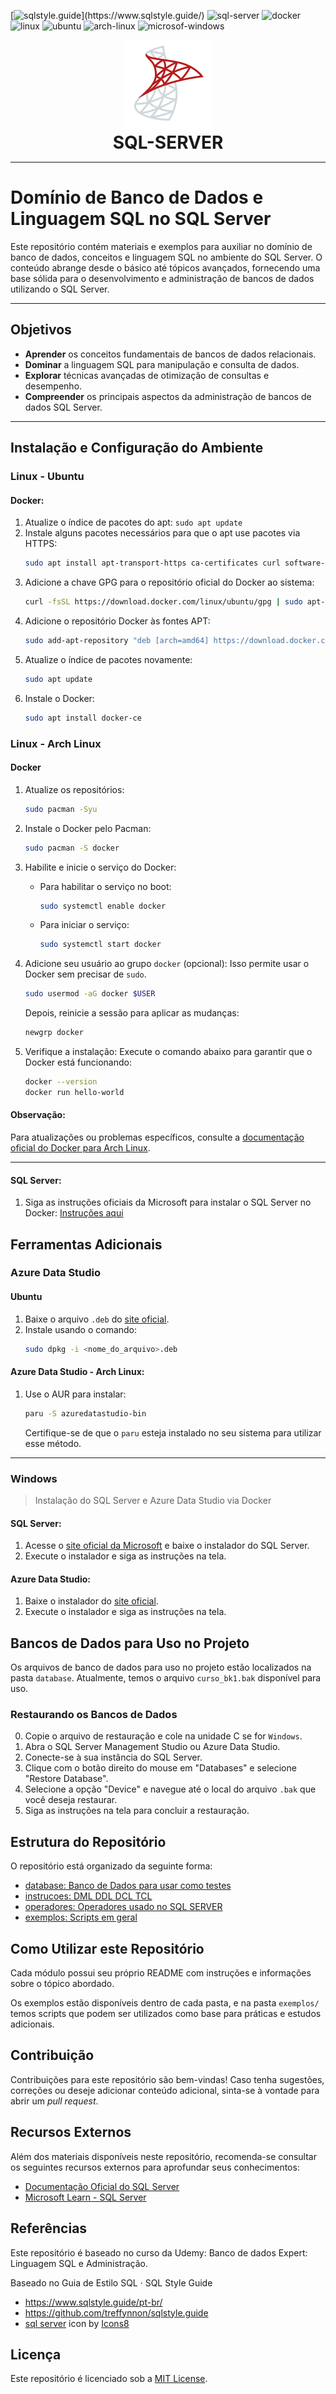 [![sqlstyle.guide](https://img.shields.io/badge/style-sqlstyle.guide-green.svg?)](https://www.sqlstyle.guide/)
![sql-server](https://img.shields.io/badge/sql-server-blue.svg?logo=sql-server)
![docker](https://img.shields.io/badge/docker-gray.svg?logo=docker)
![linux](https://img.shields.io/badge/linux-gray.svg?logo=linux)
![ubuntu](https://img.shields.io/badge/ubuntu-gray.svg?logo=ubuntu)
![arch-linux](https://img.shields.io/badge/arch-gray.svg?logo=arch-linux)
![microsof-windows](https://img.shields.io/badge/microsoft-windows-lightblue.svg?logo=microsof-windows)

<div align="center">
  <img src="https://raw.githubusercontent.com/leandro-de-paula/sql-server/refs/heads/main/icons8-sql-server-144.png" alt="sql-server" />
  <h1 style="border: none; margin: 0;"><strong>SQL-SERVER</strong></h1>
</div>



---

# Domínio de Banco de Dados e Linguagem SQL no SQL Server

Este repositório contém materiais e exemplos para auxiliar no domínio de banco de dados, conceitos e linguagem SQL no ambiente do SQL Server. O conteúdo abrange desde o básico até tópicos avançados, fornecendo uma base sólida para o desenvolvimento e administração de bancos de dados utilizando o SQL Server.

---

## Objetivos

- **Aprender** os conceitos fundamentais de bancos de dados relacionais.
- **Dominar** a linguagem SQL para manipulação e consulta de dados.
- **Explorar** técnicas avançadas de otimização de consultas e desempenho.
- **Compreender** os principais aspectos da administração de bancos de dados SQL Server.

---

## Instalação e Configuração do Ambiente

### Linux - **Ubuntu**

#### Docker:
1. Atualize o índice de pacotes do apt: `sudo apt update`
2. Instale alguns pacotes necessários para que o apt use pacotes via HTTPS: 
    ```bash
   sudo apt install apt-transport-https ca-certificates curl software-properties-common
    ```
3. Adicione a chave GPG para o repositório oficial do Docker ao sistema: 
    ```bash 
    curl -fsSL https://download.docker.com/linux/ubuntu/gpg | sudo apt-key add -
    ```
4. Adicione o repositório Docker às fontes APT:
    ```bash
    sudo add-apt-repository "deb [arch=amd64] https://download.docker.com/linux/ubuntu $(lsb_release -cs) stable"
    ```
5. Atualize o índice de pacotes novamente: 
    ```bash
    sudo apt update
    ```
6. Instale o Docker: 
    ```bash
    sudo apt install docker-ce
    ```

### Linux - **Arch Linux**

#### Docker

1. Atualize os repositórios:
   ```bash
   sudo pacman -Syu
   ```

2. Instale o Docker pelo Pacman:
   ```bash
   sudo pacman -S docker
   ```

3. Habilite e inicie o serviço do Docker:
   - Para habilitar o serviço no boot:
     ```bash
     sudo systemctl enable docker
     ```
   - Para iniciar o serviço:
     ```bash
     sudo systemctl start docker
     ```

4. Adicione seu usuário ao grupo `docker` (opcional):
   Isso permite usar o Docker sem precisar de `sudo`.
   ```bash
   sudo usermod -aG docker $USER
   ```
   Depois, reinicie a sessão para aplicar as mudanças:
   ```bash
   newgrp docker
   ```

5. Verifique a instalação:
   Execute o comando abaixo para garantir que o Docker está funcionando:
   ```bash
   docker --version
   docker run hello-world
   ```

#### Observação:
Para atualizações ou problemas específicos, consulte a [documentação oficial do Docker para Arch Linux](https://wiki.archlinux.org/title/Docker).

---
#### SQL Server:
1. Siga as instruções oficiais da Microsoft para instalar o SQL Server no Docker: [Instruções aqui](https://docs.microsoft.com/pt-br/sql/linux/quickstart-install-connect-docker?view=sql-server-ver15&pivots=cs1-bash)

## Ferramentas Adicionais

### **Azure Data Studio**

#### **Ubuntu**
1. Baixe o arquivo `.deb` do [site oficial](https://docs.microsoft.com/pt-br/sql/azure-data-studio/download-azure-data-studio?view=sql-server-ver15).
2. Instale usando o comando: 
    ```bash
    sudo dpkg -i <nome_do_arquivo>.deb
    ```

#### Azure Data Studio - Arch Linux:
1. Use o AUR para instalar:
   ```bash
   paru -S azuredatastudio-bin
   ```

   Certifique-se de que o `paru` esteja instalado no seu sistema para utilizar esse método.

---

### Windows
>Instalação do SQL Server e Azure Data Studio via Docker

#### SQL Server:
1. Acesse o [site oficial da Microsoft](https://www.microsoft.com/pt-br/sql-server/sql-server-downloads) e baixe o instalador do SQL Server.
2. Execute o instalador e siga as instruções na tela.

#### Azure Data Studio:
1. Baixe o instalador do [site oficial](https://docs.microsoft.com/pt-br/sql/azure-data-studio/download-azure-data-studio?view=sql-server-ver15).
2. Execute o instalador e siga as instruções na tela.



## Bancos de Dados para Uso no Projeto

Os arquivos de banco de dados para uso no projeto estão localizados na pasta `database`. Atualmente, temos o arquivo `curso_bk1.bak` disponível para uso.

### Restaurando os Bancos de Dados

0. Copie o arquivo de restauração e cole na unidade C se for `Windows`.
1. Abra o SQL Server Management Studio ou Azure Data Studio.
2. Conecte-se à sua instância do SQL Server.
3. Clique com o botão direito do mouse em "Databases" e selecione "Restore Database".
4. Selecione a opção "Device" e navegue até o local do arquivo `.bak` que você deseja restaurar.
5. Siga as instruções na tela para concluir a restauração.

## Estrutura do Repositório

O repositório está organizado da seguinte forma:

- [database: Banco de Dados para usar como testes](database/README.md)
- [instrucoes: DML DDL DCL TCL](instrucoes/README.md)
- [operadores: Operadores usado no SQL SERVER](operadores/README.md)
- [exemplos: Scripts em geral](exemplos/)

## Como Utilizar este Repositório

Cada módulo possui seu próprio README com instruções e informações sobre o tópico abordado. 

Os exemplos estão disponíveis dentro de cada pasta, e na pasta `exemplos/` temos scripts que podem ser utilizados como base para práticas e estudos adicionais.

## Contribuição

Contribuições para este repositório são bem-vindas! Caso tenha sugestões, correções ou deseje adicionar conteúdo adicional, sinta-se à vontade para abrir um *pull request*.

## Recursos Externos

Além dos materiais disponíveis neste repositório, recomenda-se consultar os seguintes recursos externos para aprofundar seus conhecimentos:

- [Documentação Oficial do SQL Server](https://docs.microsoft.com/pt-br/sql/?view=sql-server-ver15)
- [Microsoft Learn - SQL Server](https://docs.microsoft.com/learn/sql-server/)

## Referências

Este repositório é baseado no curso da Udemy:
Banco de dados Expert: Linguagem SQL e Administração.

Baseado no Guia de Estilo SQL · SQL Style Guide
- https://www.sqlstyle.guide/pt-br/
- https://github.com/treffynnon/sqlstyle.guide 
- <a target="_blank" href="https://icons8.com/icon/laYYF3dV0Iew/microsoft-sql-server">sql server</a> icon by <a target="_blank" href="https://icons8.com">Icons8</a>

## Licença

Este repositório é licenciado sob a [MIT License](LICENSE).

